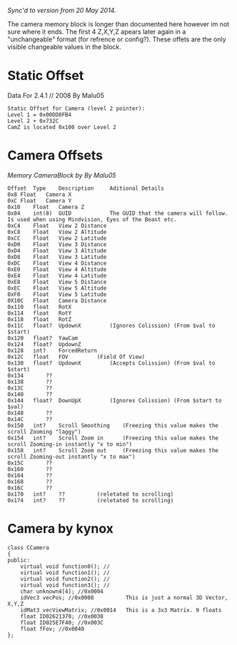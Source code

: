 _Sync'd to version from 20 May 2014._

The camera memory block is longer than documented here however im not sure where it ends. The first 4 Z,X,Y,Z apears later again in a "unchangeable" format (for refrence or config?). These offets are the only visible changeable values in the block.

# Static Offset

Data For 2.4.1 // 2008 By Malu05

```
Static Offset for Camera (level 2 pointer): 
Level 1 = 0x00DD8FB4
Level 2 + 0x732C
CamZ is located 0x100 over Level 2
```

# Camera Offsets

_Memory CameraBlock by By Malu05_

```
Offset	Type	Description		Aditional Details
0x8	Float	Camera X
0xC	Float	Camera Y
0x10	Float	Camera Z
0x84	int(8)	GUID			The GUID that the camera will follow. Is used when using Mindvision, Eyes of the Beast etc.
0xC4	Float	View 2 Distance
0xC8	Float	View 2 Altitude
0xCC	Float	View 2 Latitude
0xD0	Float	View 3 Distance
0xD4	Float	View 3 Altitude
0xD8	Float	View 3 Latitude
0xDC	Float	View 4 Distance
0xE0	Float	View 4 Altitude
0xE4	Float	View 4 Latitude
0xE8	Float	View 5 Distance
0xEC	Float	View 5 Altitude
0xF0	Float	View 5 Latitude
0X10C	Float	Camera Distance
0x110	float	RotX
0x114	float	RotY    
0x118	float	RotZ       
0x11C	float?	UpdownX			(Ignores Colission) (From $val to $start)      
0x120	float?	YawCam       
0x124	float?	UpdownZ      
0x128	int?	ForcedReturn   
0x12C	float	FOV			(Field Of View)   
0x130	float?	UpdownX 		(Accepts Colission) (From $val to $start)   
0x134		??
0x138		??   
0x13C		??   
0x140		??   
0x144	float?	DownUpX 		(Ignores Colission) (From $start to $val)
0x148		??
0x14C		??
0x150	int?	Scroll Smoothing	(Freezing this value makes the scroll Zooming "laggy")
0x154	int?	Scroll Zoom in 		(Freezing this value makes the scroll Zooming-in instantly "x to min")
0x158	int?	Scroll Zoom out 	(Freezing this value makes the scroll Zooming-out instantly "x to max")
0x15C		??
0x160		??
0x164		??
0x168		??
0x16C		??
0x170	int?	?? 			(reletated to scrolling)
0x174	int?	?? 			(reletated to scrolling)
```

# Camera by kynox

```
class CCamera
{
public:
	virtual void function0(); //
	virtual void function1(); //
	virtual void function2(); //
	virtual void function3(); //
	char unknown4[4]; //0x0004
	idVec3 vecPos; //0x0008          This is just a normal 3D Vector, X,Y,Z
	idMat3 vecViewMatrix; //0x0014   This is a 3x3 Matrix. 9 floats
	float ID02621370; //0x0038  
	float ID025E7F40; //0x003C  
	float fFov; //0x0040  
};
```